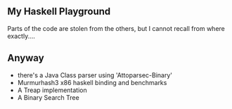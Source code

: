 My Haskell Playground
--------------

Parts of the code are stolen from the others, but I cannot recall from where exactly....


Anyway
------

- there's a Java Class parser using 'Attoparsec-Binary'
- Murmurhash3 x86 haskell binding and benchmarks
- A Treap implementation
- A Binary Search Tree